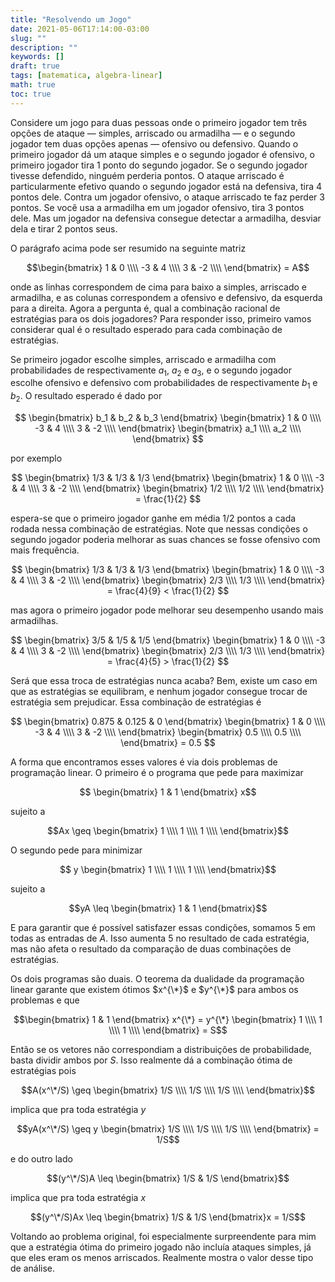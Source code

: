 ```yaml
---
title: "Resolvendo um Jogo"
date: 2021-05-06T17:14:00-03:00
slug: ""
description: ""
keywords: []
draft: true
tags: [matematica, algebra-linear]
math: true
toc: true
---
```


Considere um jogo para duas pessoas onde o primeiro jogador tem três opções de ataque — simples, arriscado ou armadilha — e o segundo jogador tem duas opções apenas — ofensivo ou defensivo. Quando o primeiro jogador dá um ataque simples e o segundo jogador é ofensivo, o primeiro jogador tira $1$ ponto do segundo jogador. Se o segundo jogador tivesse defendido, ninguém perderia pontos. O ataque arriscado é particularmente efetivo quando o segundo jogador está na defensiva, tira $4$ pontos dele. Contra um jogador ofensivo, o ataque arriscado te faz perder $3$ pontos. Se você usa a armadilha em um jogador ofensivo, tira $3$ pontos dele. Mas um jogador na defensiva consegue detectar a armadilha, desviar dela e tirar $2$ pontos seus.

O parágrafo acima pode ser resumido na seguinte matriz

$$\begin{bmatrix}
1 & 0 \\\\
-3 & 4 \\\\
3 & -2 \\\\
\end{bmatrix} = A$$

onde as linhas correspondem de cima para baixo a simples, arriscado e armadilha, e as colunas correspondem a ofensivo e defensivo, da esquerda para a direita. Agora a pergunta é, qual a combinação racional de estratégias para os dois jogadores? Para responder isso, primeiro vamos considerar qual é o resultado esperado para cada combinação de estratégias.

Se primeiro jogador escolhe simples, arriscado e armadilha com probabilidades de respectivamente $a_1$, $a_2$ e $a_3$, e o segundo jogador escolhe ofensivo e defensivo com probabilidades de respectivamente $b_1$ e $b_2$. O resultado esperado é dado por

$$
\begin{bmatrix}
b_1 & b_2 & b_3
\end{bmatrix}
\begin{bmatrix}
1 & 0 \\\\
-3 & 4 \\\\
3 & -2 \\\\
\end{bmatrix}
\begin{bmatrix}
a_1 \\\\
a_2 \\\\
\end{bmatrix}
$$

por exemplo

$$
\begin{bmatrix}
1/3 & 1/3 & 1/3
\end{bmatrix}
\begin{bmatrix}
1 & 0 \\\\
-3 & 4 \\\\
3 & -2 \\\\
\end{bmatrix}
\begin{bmatrix}
1/2 \\\\
1/2 \\\\
\end{bmatrix} =
\frac{1}{2}
$$

espera-se que o primeiro jogador ganhe em média $1/2$ pontos a cada rodada nessa combinação de estratégias. Note que nessas condições o segundo jogador poderia melhorar as suas chances se fosse ofensivo com mais frequência.

$$
\begin{bmatrix}
1/3 & 1/3 & 1/3
\end{bmatrix}
\begin{bmatrix}
1 & 0 \\\\
-3 & 4 \\\\
3 & -2 \\\\
\end{bmatrix}
\begin{bmatrix}
2/3 \\\\
1/3 \\\\
\end{bmatrix} =
\frac{4}{9} < \frac{1}{2}
$$

mas agora o primeiro jogador pode melhorar seu desempenho usando mais armadilhas.

$$
\begin{bmatrix}
3/5 & 1/5 & 1/5
\end{bmatrix}
\begin{bmatrix}
1 & 0 \\\\
-3 & 4 \\\\
3 & -2 \\\\
\end{bmatrix}
\begin{bmatrix}
2/3 \\\\
1/3 \\\\
\end{bmatrix} =
\frac{4}{5} > \frac{1}{2}
$$

Será que essa troca de estratégias nunca acaba? Bem, existe um caso em que as estratégias se equilibram, e nenhum jogador consegue trocar de estratégia sem prejudicar. Essa combinação de estratégias é

$$
\begin{bmatrix}
0.875 & 0.125 & 0
\end{bmatrix}
\begin{bmatrix}
1 & 0 \\\\
-3 & 4 \\\\
3 & -2 \\\\
\end{bmatrix}
\begin{bmatrix}
0.5 \\\\
0.5 \\\\
\end{bmatrix} =
0.5
$$

A forma que encontramos esses valores é via dois problemas de programação linear. O primeiro é o programa que pede para maximizar

$$
\begin{bmatrix}
1 & 1
\end{bmatrix}
x$$

sujeito a

$$Ax \geq
\begin{bmatrix}
1 \\\\
1 \\\\
1 \\\\
\end{bmatrix}$$

O segundo pede para minimizar

$$
y
\begin{bmatrix}
1 \\\\
1 \\\\
1 \\\\
\end{bmatrix}$$

sujeito a

$$yA \leq
\begin{bmatrix}
1 & 1
\end{bmatrix}$$

E para garantir que é possível satisfazer essas condições, somamos $5$ em todas as entradas de $A$. Isso aumenta 5 no resultado de cada estratégia, mas não afeta o resultado da comparação de duas combinações de estratégias.

Os dois programas são duais. O teorema da dualidade da programação linear garante que existem ótimos $x^{\*}$ e $y^{\*}$ para ambos os problemas e que

$$\begin{bmatrix}
1 & 1
\end{bmatrix}
x^{\*} =
y^{\*}
\begin{bmatrix}
1 \\\\
1 \\\\
1 \\\\
\end{bmatrix} = S$$

Então se os vetores não correspondiam a distribuições de probabilidade, basta dividir ambos por $S$. Isso realmente dá a combinação ótima de estratégias pois

$$A(x^\*/S) \geq
\begin{bmatrix}
1/S \\\\
1/S \\\\
1/S \\\\
\end{bmatrix}$$

implica que pra toda estratégia $y$

$$yA(x^\*/S) \geq
y
\begin{bmatrix}
1/S \\\\
1/S \\\\
1/S \\\\
\end{bmatrix} = 1/S$$

e do outro lado

$$(y^\*/S)A \leq
\begin{bmatrix}
1/S & 1/S
\end{bmatrix}$$

implica que pra toda estratégia $x$

$$(y^\*/S)Ax \leq
\begin{bmatrix}
1/S & 1/S
\end{bmatrix}x = 1/S$$

Voltando ao problema original, foi especialmente surpreendente para mim que a estratégia ótima do primeiro jogado não incluía ataques simples, já que eles eram os menos arriscados. Realmente mostra o valor desse tipo de análise.
